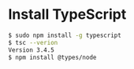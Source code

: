# Install TypeScript

```bash
$ sudo npm install -g typescript
$ tsc --verion
Version 3.4.5
$ npm install @types/node
```